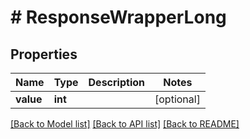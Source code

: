 # # ResponseWrapperLong

## Properties

Name | Type | Description | Notes
------------ | ------------- | ------------- | -------------
**value** | **int** |  | [optional]

[[Back to Model list]](../../README.md#models) [[Back to API list]](../../README.md#endpoints) [[Back to README]](../../README.md)
